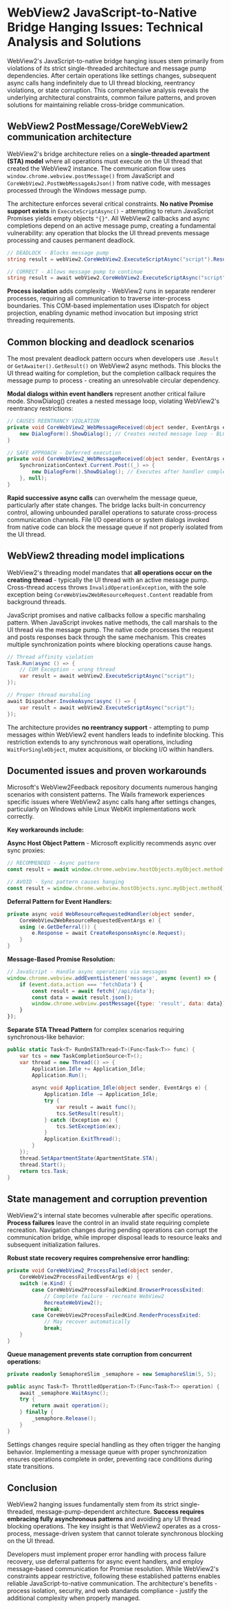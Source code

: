 # WebView2 JavaScript-to-Native Bridge Hanging Issues: Technical Analysis and Solutions

WebView2's JavaScript-to-native bridge hanging issues stem primarily from violations of its strict single-threaded architecture and message pump dependencies. After certain operations like settings changes, subsequent async calls hang indefinitely due to UI thread blocking, reentrancy violations, or state corruption. This comprehensive analysis reveals the underlying architectural constraints, common failure patterns, and proven solutions for maintaining reliable cross-bridge communication.

## WebView2 PostMessage/CoreWebView2 communication architecture

WebView2's bridge architecture relies on a **single-threaded apartment (STA) model** where all operations must execute on the UI thread that created the WebView2 instance. The communication flow uses `window.chrome.webview.postMessage()` from JavaScript and `CoreWebView2.PostWebMessageAsJson()` from native code, with messages processed through the Windows message pump.

The architecture enforces several critical constraints. **No native Promise support exists** in `ExecuteScriptAsync()` - attempting to return JavaScript Promises yields empty objects `"{}"`. All WebView2 callbacks and async completions depend on an active message pump, creating a fundamental vulnerability: any operation that blocks the UI thread prevents message processing and causes permanent deadlock.

```csharp
// DEADLOCK - Blocks message pump
string result = webView2.CoreWebView2.ExecuteScriptAsync("script").Result;

// CORRECT - Allows message pump to continue
string result = await webView2.CoreWebView2.ExecuteScriptAsync("script");
```

**Process isolation** adds complexity - WebView2 runs in separate renderer processes, requiring all communication to traverse inter-process boundaries. This COM-based implementation uses IDispatch for object projection, enabling dynamic method invocation but imposing strict threading requirements.

## Common blocking and deadlock scenarios

The most prevalent deadlock pattern occurs when developers use `.Result` or `GetAwaiter().GetResult()` on WebView2 async methods. This blocks the UI thread waiting for completion, but the completion callback requires the message pump to process - creating an unresolvable circular dependency.

**Modal dialogs within event handlers** represent another critical failure mode. ShowDialog() creates a nested message loop, violating WebView2's reentrancy restrictions:

```csharp
// CAUSES REENTRANCY VIOLATION
private void CoreWebView2_WebMessageReceived(object sender, EventArgs e) {
    new DialogForm().ShowDialog(); // Creates nested message loop - BLOCKS
}

// SAFE APPROACH - Deferred execution
private void CoreWebView2_WebMessageReceived(object sender, EventArgs e) {
    SynchronizationContext.Current.Post((_) => {
        new DialogForm().ShowDialog(); // Executes after handler completion
    }, null);
}
```

**Rapid successive async calls** can overwhelm the message queue, particularly after state changes. The bridge lacks built-in concurrency control, allowing unbounded parallel operations to saturate cross-process communication channels. File I/O operations or system dialogs invoked from native code can block the message queue if not properly isolated from the UI thread.

## WebView2 threading model implications

WebView2's threading model mandates that **all operations occur on the creating thread** - typically the UI thread with an active message pump. Cross-thread access throws `InvalidOperationException`, with the sole exception being `CoreWebView2WebResourceRequest.Content` readable from background threads.

JavaScript promises and native callbacks follow a specific marshaling pattern. When JavaScript invokes native methods, the call marshals to the UI thread via the message pump. The native code processes the request and posts responses back through the same mechanism. This creates multiple synchronization points where blocking operations cause hangs.

```csharp
// Thread affinity violation
Task.Run(async () => {
    // COM Exception - wrong thread
    var result = await webView2.ExecuteScriptAsync("script");
});

// Proper thread marshaling
await Dispatcher.InvokeAsync(async () => {
    var result = await webView2.ExecuteScriptAsync("script");
});
```

The architecture provides **no reentrancy support** - attempting to pump messages within WebView2 event handlers leads to indefinite blocking. This restriction extends to any synchronous wait operations, including `WaitForSingleObject`, mutex acquisitions, or blocking I/O within handlers.

## Documented issues and proven workarounds

Microsoft's WebView2Feedback repository documents numerous hanging scenarios with consistent patterns. The Wails framework experiences specific issues where WebView2 async calls hang after settings changes, particularly on Windows while Linux WebKit implementations work correctly.

**Key workarounds include:**

**Async Host Object Pattern** - Microsoft explicitly recommends async over sync proxies:
```javascript
// RECOMMENDED - Async pattern
const result = await window.chrome.webview.hostObjects.myObject.method();

// AVOID - Sync pattern causes hanging
const result = window.chrome.webview.hostObjects.sync.myObject.method();
```

**Deferral Pattern for Event Handlers:**
```csharp
private async void WebResourceRequestedHandler(object sender, 
    CoreWebView2WebResourceRequestedEventArgs e) {
    using (e.GetDeferral()) {
        e.Response = await CreateResponseAsync(e.Request);
    }
}
```

**Message-Based Promise Resolution:**
```javascript
// JavaScript - Handle async operations via messages
window.chrome.webview.addEventListener('message', async (event) => {
    if (event.data.action === 'fetchData') {
        const result = await fetch('/api/data');
        const data = await result.json();
        window.chrome.webview.postMessage({type: 'result', data: data});
    }
});
```

**Separate STA Thread Pattern** for complex scenarios requiring synchronous-like behavior:
```csharp
public static Task<T> RunOnSTAThread<T>(Func<Task<T>> func) {
    var tcs = new TaskCompletionSource<T>();
    var thread = new Thread(() => {
        Application.Idle += Application_Idle;
        Application.Run();
        
        async void Application_Idle(object sender, EventArgs e) {
            Application.Idle -= Application_Idle;
            try {
                var result = await func();
                tcs.SetResult(result);
            } catch (Exception ex) {
                tcs.SetException(ex);
            }
            Application.ExitThread();
        }
    });
    thread.SetApartmentState(ApartmentState.STA);
    thread.Start();
    return tcs.Task;
}
```

## State management and corruption prevention

WebView2's internal state becomes vulnerable after specific operations. **Process failures** leave the control in an invalid state requiring complete recreation. Navigation changes during pending operations can corrupt the communication bridge, while improper disposal leads to resource leaks and subsequent initialization failures.

**Robust state recovery requires comprehensive error handling:**
```csharp
private void CoreWebView2_ProcessFailed(object sender, 
    CoreWebView2ProcessFailedEventArgs e) {
    switch (e.Kind) {
        case CoreWebView2ProcessFailedKind.BrowserProcessExited:
            // Complete failure - recreate WebView2
            RecreateWebView2();
            break;
        case CoreWebView2ProcessFailedKind.RenderProcessExited:
            // May recover automatically
            break;
    }
}
```

**Queue management prevents state corruption from concurrent operations:**
```csharp
private readonly SemaphoreSlim _semaphore = new SemaphoreSlim(5, 5);

public async Task<T> ThrottledOperation<T>(Func<Task<T>> operation) {
    await _semaphore.WaitAsync();
    try {
        return await operation();
    } finally {
        _semaphore.Release();
    }
}
```

Settings changes require special handling as they often trigger the hanging behavior. Implementing a message queue with proper synchronization ensures operations complete in order, preventing race conditions during state transitions.

## Conclusion

WebView2 hanging issues fundamentally stem from its strict single-threaded, message-pump-dependent architecture. **Success requires embracing fully asynchronous patterns** and avoiding any UI thread blocking operations. The key insight is that WebView2 operates as a cross-process, message-driven system that cannot tolerate synchronous blocking on the UI thread.

Developers must implement proper error handling with process failure recovery, use deferral patterns for async event handlers, and employ message-based communication for Promise resolution. While WebView2's constraints appear restrictive, following these established patterns enables reliable JavaScript-to-native communication. The architecture's benefits - process isolation, security, and web standards compliance - justify the additional complexity when properly managed.